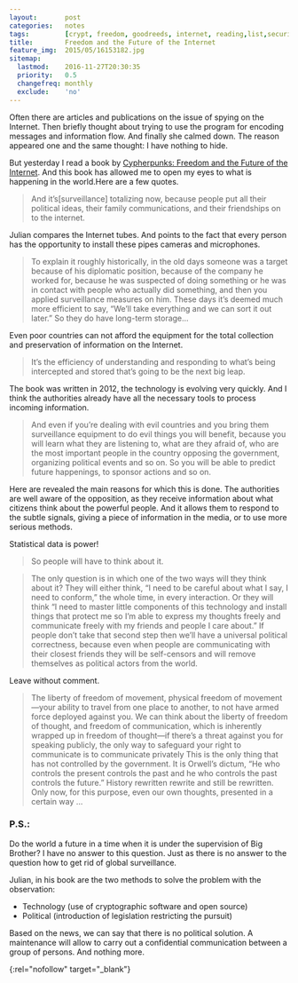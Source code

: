 ```yaml
---
layout:       post
categories:   notes
tags:         [crypt, freedom, goodreeds, internet, reading,list,security]
title:        Freedom and the Future of the Internet
feature_img:  2015/05/16153182.jpg
sitemap:
  lastmod:    2016-11-27T20:30:35
  priority:   0.5
  changefreq: monthly
  exclude:    'no'
---
```


Often there are articles and publications on the issue of spying on the Internet. Then briefly thought about trying to use the program for encoding messages and information flow. And finally she calmed down. The reason appeared one and the same thought: I have nothing to hide.

But yesterday I read a book by [Cypherpunks: Freedom and the Future of the Internet][0]. And this book has allowed me to open my eyes to what is happening in the world.Here are a few quotes.

> And it’s[surveillance] totalizing now, because people put all their political ideas, their family communications, and their friendships on to the internet.

Julian compares the Internet tubes. And points to the fact that every person has the opportunity to install these pipes cameras and microphones. 

> To explain it roughly historically, in the old days someone was a target because of his diplomatic position, because of the company he worked for, because he was suspected of doing something or he was in contact with people who actually did something, and then you applied surveillance measures on him. These days it’s deemed much more efficient to say, “We’ll take everything and we can sort it out later.” So they do have long-term storage...

Even poor countries can not afford the equipment for the total collection and preservation of information on the Internet. 

> It’s the efficiency of understanding and responding to what’s being intercepted and stored that’s going to be the next big leap.

The book was written in 2012, the technology is evolving very quickly. And I think the authorities already have all the necessary tools to process incoming information.

> And even if you’re dealing with evil countries and you bring them surveillance equipment to do evil things you will benefit, because you will learn what they are listening to, what are they afraid of, who are the most important people in the country opposing the government, organizing political events and so on. So you will be able to predict future happenings, to sponsor actions and so on.

Here are revealed the main reasons for which this is done. The authorities are well aware of the opposition, as they receive information about what citizens think about the powerful people. And it allows them to respond to the subtle signals, giving a piece of information in the media, or to use more serious methods.

Statistical data is power!

> So people will have to think about it.

> The only question is in which one of the two ways will they think about it? They will either think, “I need to be careful about what I say, I need to conform,” the whole time, in every interaction. Or they will think “I need to master little components of this technology and install things that protect me so I’m able to express my thoughts freely and communicate freely with my friends and people I care about.” If people don’t take that second step then we’ll have a universal political correctness, because even when people are communicating with their closest friends they will be self-censors and will remove themselves as political actors from the world.

Leave without comment.

> The liberty of freedom of movement, physical freedom of movement—your ability to travel from one place to another, to not have armed force deployed against you. We can think about the liberty of freedom of thought, and freedom of communication, which is inherently wrapped up in freedom of thought—if there’s a threat against you for speaking publicly, the only way to safeguard your right to communicate is to communicate privately
This is the only thing that has not controlled by the government.
It is Orwell’s dictum, “He who controls the present controls the past and he who controls the past controls the future.”
History rewritten rewrite and still be rewritten. Only now, for this purpose, even our own thoughts, presented in a certain way ...

### P.S.:

Do the world a future in a time when it is under the supervision of Big Brother? I have no answer to this question. Just as there is no answer to the question how to get rid of global surveillance.

Julian, in his book are the two methods to solve the problem with the observation:

- Technology (use of cryptographic software and open source)
- Political (introduction of legislation restricting the pursuit)

Based on the news, we can say that there is no political solution. A maintenance will allow to carry out a confidential communication between a group of persons.
And nothing more.

[0]: http://www.amazon.com/Cypherpunks-Julian-Assange-ebook/dp/B00AZBI4IO/
{:rel="nofollow" target="_blank"}
